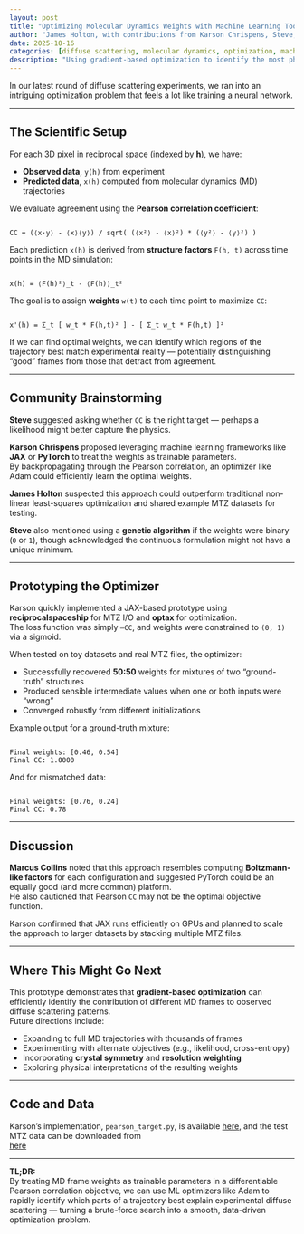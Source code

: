 ```yaml
---
layout: post
title: "Optimizing Molecular Dynamics Weights with Machine Learning Tools"
author: "James Holton, with contributions from Karson Chrispens, Steve, and Marcus Collins"
date: 2025-10-16
categories: [diffuse scattering, molecular dynamics, optimization, machine learning]
description: "Using gradient-based optimization to identify the most physically relevant portions of MD trajectories by maximizing agreement with diffuse scattering data."
---
```


In our latest round of diffuse scattering experiments, we ran into an intriguing optimization problem that feels a lot like training a neural network.

---

## The Scientific Setup

For each 3D pixel in reciprocal space (indexed by **h**), we have:

- **Observed data**, `y(h)` from experiment  
- **Predicted data**, `x(h)` computed from molecular dynamics (MD) trajectories  

We evaluate agreement using the **Pearson correlation coefficient**:

```

CC = (⟨x·y⟩ - ⟨x⟩⟨y⟩) / sqrt( (⟨x²⟩ - ⟨x⟩²) * (⟨y²⟩ - ⟨y⟩²) )

```

Each prediction `x(h)` is derived from **structure factors** `F(h, t)` across time points in the MD simulation:

```

x(h) = ⟨F(h)²⟩_t - ⟨F(h)⟩_t²

```

The goal is to assign **weights** `w(t)` to each time point to maximize `CC`:

```

x'(h) = Σ_t [ w_t * F(h,t)² ] - [ Σ_t w_t * F(h,t) ]²

```

If we can find optimal weights, we can identify which regions of the trajectory best match experimental reality — potentially distinguishing “good” frames from those that detract from agreement.

---

## Community Brainstorming

**Steve** suggested asking whether `CC` is the right target — perhaps a likelihood might better capture the physics.

**Karson Chrispens** proposed leveraging machine learning frameworks like **JAX** or **PyTorch** to treat the weights as trainable parameters.  
By backpropagating through the Pearson correlation, an optimizer like Adam could efficiently learn the optimal weights.

**James Holton** suspected this approach could outperform traditional non-linear least-squares optimization and shared example MTZ datasets for testing.

**Steve** also mentioned using a **genetic algorithm** if the weights were binary (`0` or `1`), though acknowledged the continuous formulation might not have a unique minimum.

---

## Prototyping the Optimizer

Karson quickly implemented a JAX-based prototype using **reciprocalspaceship** for MTZ I/O and **optax** for optimization.  
The loss function was simply `–CC`, and weights were constrained to `(0, 1)` via a sigmoid.

When tested on toy datasets and real MTZ files, the optimizer:

- Successfully recovered **50:50** weights for mixtures of two “ground-truth” structures  
- Produced sensible intermediate values when one or both inputs were “wrong”  
- Converged robustly from different initializations  

Example output for a ground-truth mixture:

```

Final weights: [0.46, 0.54]
Final CC: 1.0000

```

And for mismatched data:

```

Final weights: [0.76, 0.24]
Final CC: 0.78

```

---

## Discussion

**Marcus Collins** noted that this approach resembles computing **Boltzmann-like factors** for each configuration and suggested PyTorch could be an equally good (and more common) platform.  
He also cautioned that Pearson `CC` may not be the optimal objective function.

Karson confirmed that JAX runs efficiently on GPUs and planned to scale the approach to larger datasets by stacking multiple MTZ files.

---

## Where This Might Go Next

This prototype demonstrates that **gradient-based optimization** can efficiently identify the contribution of different MD frames to observed diffuse scattering patterns.  
Future directions include:

- Expanding to full MD trajectories with thousands of frames  
- Experimenting with alternate objectives (e.g., likelihood, cross-entropy)  
- Incorporating **crystal symmetry** and **resolution weighting**  
- Exploring physical interpretations of the resulting weights  

---

## Code and Data

Karson’s implementation, `pearson_target.py`, is available [here](https://github.com/k-chrispens/simulation_timeseries_optim), and the test MTZ data can be downloaded from  
[here](http://bl831.als.lbl.gov/~jamesh/pickup/diffUSE_CC_opt_test.tgz)

---

**TL;DR:**  
By treating MD frame weights as trainable parameters in a differentiable Pearson correlation objective, we can use ML optimizers like Adam to rapidly identify which parts of a trajectory best explain experimental diffuse scattering — turning a brute-force search into a smooth, data-driven optimization problem.


